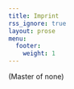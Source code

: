 ```yaml
---
title: Imprint
rss_ignore: true
layout: prose
menu:
  footer:
    weight: 1
---
```


(Master of none)
